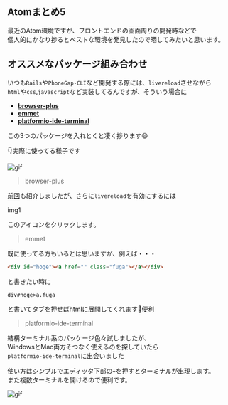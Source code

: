 ## Atomまとめ5

最近のAtom環境ですが、フロントエンドの画面周りの開発時などで<br>
個人的にかなり捗るとベストな環境を発見したので晒してみたいと思います。

## オススメなパッケージ組み合わせ

いつも`Rails`や`PhoneGap-CLI`など開発する際には、`livereload`させながら<br>
`html`や`css`,`javascript`など実装してるんですが、そういう場合に

* **[browser-plus](https://atom.io/packages/browser-plus)**
* **[emmet](https://atom.io/packages/emmet)**
* **[platformio-ide-terminal](https://atom.io/packages/platformio-ide-terminal)**

この3つのパッケージを入れとくと凄く捗ります:smile:

:point_down:実際に使ってる様子です

![gif](http://slowhand0309.github.io/images/blog/atom/atom_settings2.gif)

> browser-plus

[前回](http://developabout0309.blogspot.jp/2016/02/atom4.html)も紹介しましたが、さらに`livereload`を有効にするには

img1

このアイコンをクリックします。

> emmet

既に使ってる方もいるとは思いますが、例えば・・・
```html
<div id="hoge"><a href="" class="fuga"></a></div>
```
と書きたい時に
```
div#hoge>a.fuga
```
と書いてタブを押せばhtmlに展開してくれます:star2:便利

> platformio-ide-terminal

結構ターミナル系のパッケージ色々試しましたが、<br>
WindowsとMac両方そつなく使えるのを探していたら<br>
`platformio-ide-terminal`に出会いました

使い方はシンプルでエディッタ下部の`+`を押すとターミナルが出現します。<br>
また複数ターミナルを開けるので便利です。

![gif](http://slowhand0309.github.io/images/blog/atom/atom_settings2_2.gif)

